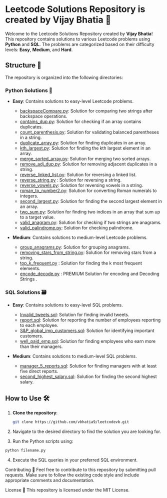 # Leetcode Solutions Repository is created by Vijay Bhatia 🚀
Welcome to the Leetcode Solutions Repository created by **Vijay Bhatia**! This repository contains solutions to various Leetcode problems using **Python** and **SQL**. The problems are categorized based on their difficulty levels: **Easy**, **Medium**, and **Hard**.

## Structure  📂

The repository is organized into the following directories:

### Python Solutions 🐍


- **Easy**: Contains solutions to easy-level Leetcode problems.
  - [backspaceCompare.py](Easy/backspaceCompare.py): Solution for comparing two strings after backspace operations.
  - [contains_dup.py](Easy/contains_dup.py): Solution for checking if an array contains duplicates.
  - [count_parenthesis.py](Easy/count_parenthesis.py): Solution for validating balanced parentheses in a string.
  - [duplicate_array.py](Easy/duplicate_array.py): Solution for finding duplicates in an array.
  - [kth_largest.py](Easy/kth_largest.py): Solution for finding the kth largest element in an array.
  - [merge_sorted_array.py](Easy/merge_sorted_array.py): Solution for merging two sorted arrays.
  - [remove_adj_dup.py](Easy/remove_adj_dup.py): Solution for removing adjacent duplicates in a string.
  - [reverse_linked_list.py](Easy/reverse_linked_list.py): Solution for reversing a linked list.
  - [reverse_string.py](Easy/reverse_string.py) : Solution for reversing a string.
  - [reverse_vowels.py](Easy/reverse_vowels.py): Solution for reversing vowels in a string.
  - [roman_to_number2.py](Easy/roman_to_number2.py): Solution for converting Roman numerals to integers.
  - [second_largest.py](Easy/second_largest.py): Solution for finding the second largest element in an array.
  - [two_sum.py](Easy/two_sum.py): Solution for finding two indices in an array that sum up to a target value.
  - [valid_anagram.py](Easy/valid_anagram.py): Solution for checking if two strings are anagrams.
  - [valid_palindrome.py](Easy/valid_palindrome.py): Solution for checking palindrome.


- **Medium**: Contains solutions to medium-level Leetcode problems.
  - [group_anagrams.py](Medium/group_anagrams.py): Solution for grouping anagrams.
  - [removing_stars_from_string.py](Medium/removing_stars_from_string.py): Solution for removing stars from a string.
  - [top_k_frequent.py](Medium/top_k_frequent.py) : Solution for finding the k most frequent elements.
  - [encode_decode.py](Medium/encode_decode.py) : PREMIUM Solution for encoding and Decoding Strings .
  

### SQL Solutions 🗃️

- **Easy**: Contains solutions to easy-level SQL problems.
  - [Invalid_tweets.sql](SQL/Easy/Invalid_tweets.sql): Solution for finding invalid tweets.
  - [report.sql](SQL/Easy/report.sql): Solution for reporting the number of employees reporting to each employee.
  - [S&P_global_imp_customers.sql](SQL/Easy/S&P_global_imp_customers.sql): Solution for identifying important customers.
  - [well_paid_emp.sql](SQL/Easy/well_paid_emp.sql): Solution for finding employees who earn more than their managers.

- **Medium**: Contains solutions to medium-level SQL problems.
  - [manager_5_reports.sql](SQL/Medium/manager_5_reports.sql): Solution for finding managers with at least five direct reports.
  - [second_highest_salary.sql](SQL/Medium/second_highest_salary.sql): Solution for finding the second highest salary.

## How to Use  🛠️

1. **Clone the repository**:
   ```sh
   git clone https://github.com/vbhatia9/leetcodevb.git
   ```

2. Navigate to the desired directory to find the solution you are looking for.
3. Run the Python scripts using:

```sh
python filename.py
```

4. Execute the SQL queries in your preferred SQL environment.

Contributing 🤝
Feel free to contribute to this repository by submitting pull requests. Make sure to follow the existing code style and include appropriate comments and documentation.

License 📜
This repository is licensed under the MIT License.
